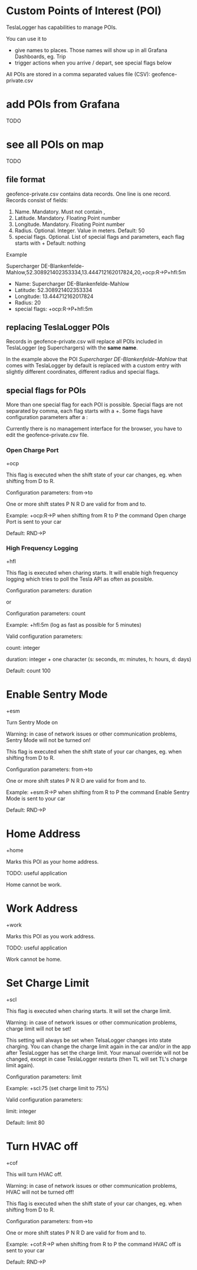 # Custom Points of Interest (POI)

TeslaLogger has capabilities to manage POIs.

You can use it to
* give names to places. Those names will show up in all Grafana Dashboards, eg. Trip
* trigger actions when you arrive / depart, see special flags below

All POIs are stored in a comma separated values file (CSV): geofence-private.csv

# add POIs from Grafana

TODO

# see all POIs on map

TODO

## file format

geofence-private.csv contains data records. One line is one record. Records consist of fields:
1. Name. Mandatory. Must not contain ,
2. Latitude. Mandatory. Floating Point number
3. Longitude. Mandatory. Floating Point number
4. Radius. Optional. Integer. Value in meters. Default: 50
5. special flags. Optional. List of special flags and parameters, each flag starts with + Default: nothing

Example

Supercharger DE-Blankenfelde-Mahlow,52.308921402353334,13.444712162017824,20,+ocp:R->P+hfl:5m
* Name: Supercharger DE-Blankenfelde-Mahlow
* Latitude: 52.308921402353334
* Longitude: 13.444712162017824
* Radius: 20
* special flags: +ocp:R->P+hfl:5m

## replacing TeslaLogger POIs

Records in geofence-private.csv will replace all POIs included in TeslaLogger (eg Superchargers) with the **same name**.

In the example above the POI *Supercharger DE-Blankenfelde-Mahlow* that comes with TeslaLogger by default is replaced with a custom entry with slightly different coordinates, different radius and special flags.

## special flags for POIs

More than one special flag for each POI is possible. Special flags are not separated by comma, each flag starts with a +. Some flags have configuration parameters after a :

Currently there is no management interface for the browser, you have to edit the geofence-private.csv file.

### Open Charge Port

+ocp

This flag is executed when the shift state of your car changes, eg. when shifting from D to R.

Configuration parameters: from->to

One or more shift states P N R D are valid for from and to.

Example: +ocp:R->P when shifting from R to P the command Open charge Port is sent to your car

Default: RND->P

### High Frequency Logging

+hfl

This flag is executed when charing starts. It will enable high frequency logging which tries to poll
the Tesla API as often as possible.

Configuration parameters: duration

or

Configuration parameters: count

Example: +hfl:5m (log as fast as possible for 5 minutes)

Valid configuration parameters: 

count: integer

duration: integer + one character (s: seconds, m: minutes, h: hours, d: days)

Default: count 100

# Enable Sentry Mode

+esm

Turn Sentry Mode on

Warning: in case of network issues or other communication problems, Sentry Mode will not be turned on!

This flag is executed when the shift state of your car changes, eg. when shifting from D to R.

Configuration parameters: from->to

One or more shift states P N R D are valid for from and to.

Example: +esm:R->P when shifting from R to P the command Enable Sentry Mode is sent to your car

Default: RND->P

# Home Address

+home

Marks this POI as your home address.

TODO: useful application

Home cannot be work.

# Work Address

+work

Marks this POI as you work address.

TODO: useful application

Work cannot be home.

# Set Charge Limit

+scl

This flag is executed when charing starts. It will set the charge limit.

Warning: in case of network issues or other communication problems, charge limit will not be set!

This setting will always be set when TelsaLogger changes into state charging. You can change the charge
limit again in the car and/or in the app after TeslaLogger has set the charge limit. Your manual
override will not be changed, except in case TeslaLogger restarts (then TL will set TL's charge limit 
again).

Configuration parameters: limit

Example: +scl:75 (set charge limit to 75%)

Valid configuration parameters: 

limit: integer

Default: limit 80

# Turn HVAC off

+cof

This will turn HVAC off.

Warning: in case of network issues or other communication problems, HVAC will not be turned off!

This flag is executed when the shift state of your car changes, eg. when shifting from D to R.

Configuration parameters: from->to

One or more shift states P N R D are valid for from and to.

Example: +cof:R->P when shifting from R to P the command HVAC off is sent to your car

Default: RND->P
